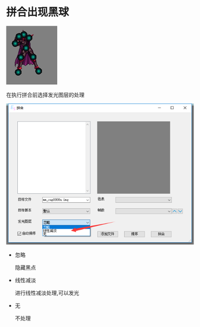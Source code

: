 # 拼合出现黑球

![](../../images/faq-black-ball.png)

在执行拼合前选择发光图层的处理

![](../../images/faq-glow-layer.png)

- 忽略

    隐藏黑点
    
- 线性减淡

    进行线性减淡处理,可以发光
    
- 无

     不处理